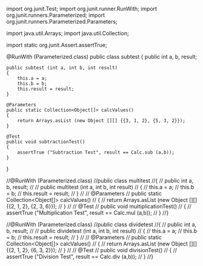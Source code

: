 import org.junit.Test;
import org.junit.runner.RunWith;
import org.junit.runners.Parameterized;
import org.junit.runners.Parameterized.Parameters;

import java.util.Arrays;
import java.util.Collection;

import static org.junit.Assert.assertTrue;

@RunWith (Parameterized.class)
public class subtest
{
    public int a, b, result;

    public subtest (int a, int b, int result)
    {
        this.a = a;
        this.b = b;
        this.result = result;
    }

    @Parameters
    public static Collection<Object[]> calcValues()
    {
        return Arrays.asList (new Object [][] {{3, 1, 2}, {5, 3, 2}});
    }

    @Test
    public void subtractionTest()
    {
        assertTrue ("Subtraction Test", result == Calc.sub (a,b));
    }
}

//@RunWith (Parameterized.class)
//public class multitest
//{
//    public int a, b, result;
//
//    public multitest (int a, int b, int result)
//    {
//        this.a = a;
//        this.b = b;
//        this.result = result;
//    }
//
//    @Parameters
//    public static Collection<Object[]> calcValues()
//    {
//        return Arrays.asList (new Object [][] {{2, 1, 2}, {2, 3, 6}});
//    }
//
//    @Test
//    public void multiplicationTest()
//    {
//        assertTrue ("Multiplication Test", result == Calc.mul (a,b));
//    }
//}

//@RunWith (Parameterized.class)
//public class dividetest
//{
//    public int a, b, result;
//
//    public dividetest (int a, int b, int result)
//    {
//        this.a = a;
//        this.b = b;
//        this.result = result;
//    }
//
//    @Parameters
//    public static Collection<Object[]> calcValues()
//    {
//        return Arrays.asList (new Object [][] {{2, 1, 2}, {6, 3, 2}});
//    }
//
//    @Test
//    public void divisionTest()
//    {
//        assertTrue ("Division Test", result == Calc.div (a,b));
//    }
//}